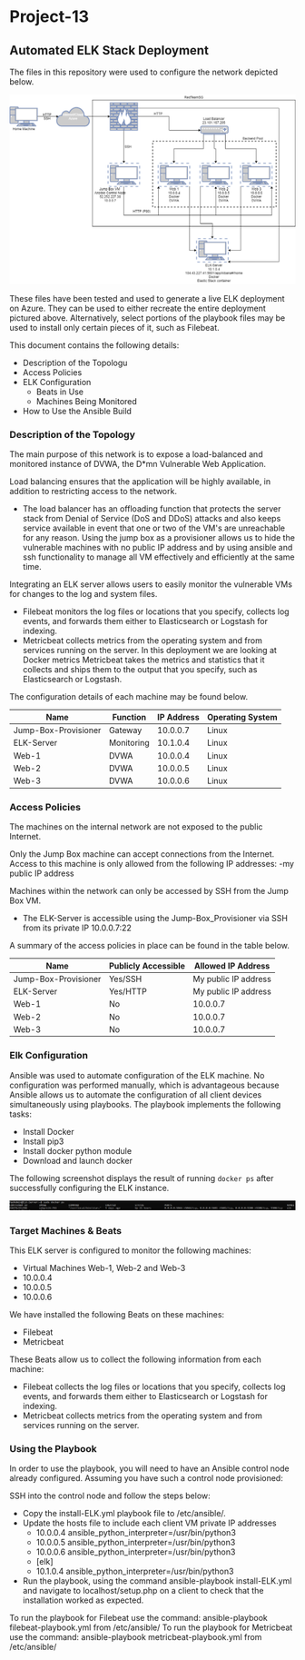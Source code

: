 # Project-13

## Automated ELK Stack Deployment

The files in this repository were used to configure the network depicted below.

![TODO: Update the path with the name of your diagram](Images/diagram_ELK_deployment.png)

These files have been tested and used to generate a live ELK deployment on Azure. They can be used to either recreate the entire deployment pictured above. Alternatively, select portions of the playbook files may be used to install only certain pieces of it, such as Filebeat.

This document contains the following details:
- Description of the Topologu
- Access Policies
- ELK Configuration
  - Beats in Use
  - Machines Being Monitored
- How to Use the Ansible Build

### Description of the Topology

The main purpose of this network is to expose a load-balanced and monitored instance of DVWA, the D*mn Vulnerable Web Application.

Load balancing ensures that the application will be highly available, in addition to restricting access to the network.
- The load balancer has an offloading function that protects the server stack from Denial of Service (DoS and DDoS) attacks and also keeps service available in event that one or two of the VM's are unreachable for any reason.
Using the jump box as a provisioner allows us to hide the vulnerable machines with no public IP address and by using ansible and ssh functionality to manage all VM effectively and efficiently at the same time.

Integrating an ELK server allows users to easily monitor the vulnerable VMs for changes to the log and system files.
- Filebeat monitors the log files or locations that you specify, collects log events, and forwards them either to Elasticsearch or Logstash for indexing.
- Metricbeat collects metrics from the operating system and from services running on the server.  In this deployment we are looking at Docker metrics Metricbeat takes the metrics and statistics that it collects and ships them to the output that you specify, such as Elasticsearch or Logstash.

The configuration details of each machine may be found below.

| Name                 | Function   | IP Address | Operating System |
|----------------------|------------|------------|------------------|
| Jump-Box-Provisioner | Gateway    | 10.0.0.7   | Linux            |
| ELK-Server           | Monitoring | 10.1.0.4   | Linux            |
| Web-1                | DVWA       | 10.0.0.4   | Linux            |
| Web-2                | DVWA       | 10.0.0.5   | Linux            |
| Web-3                | DVWA       | 10.0.0.6   | Linux            |

### Access Policies

The machines on the internal network are not exposed to the public Internet.

Only the Jump Box machine can accept connections from the Internet. Access to this machine is only allowed from the following IP addresses:
-my public IP address

Machines within the network can only be accessed by SSH from the Jump Box VM.

- The ELK-Server is accessible using the Jump-Box_Provisioner via SSH from its private IP 10.0.0.7:22

A summary of the access policies in place can be found in the table below.

| Name                 | Publicly Accessible | Allowed IP Address     |
|----------------------|---------------------|------------------------|
| Jump-Box-Provisioner | Yes/SSH             | My public IP address   |
| ELK-Server           | Yes/HTTP            | My public IP address   |
| Web-1                | No                  | 10.0.0.7               |
| Web-2                | No                  | 10.0.0.7               |
| Web-3                | No                  | 10.0.0.7               |

### Elk Configuration

Ansible was used to automate configuration of the ELK machine. No configuration was performed manually, which is advantageous because Ansible allows us to automate the configuration of all client devices simultaneously using playbooks.
The playbook implements the following tasks:
- Install Docker
- Install pip3
- Install docker python module
- Download and launch docker

The following screenshot displays the result of running `docker ps` after successfully configuring the ELK instance.

![TODO: Update the path with the name of your screenshot of docker ps output](Images/docker_ps_output.PNG)

### Target Machines & Beats
This ELK server is configured to monitor the following machines:

- Virtual Machines Web-1, Web-2 and Web-3
- 10.0.0.4
- 10.0.0.5
- 10.0.0.6

We have installed the following Beats on these machines:
- Filebeat
- Metricbeat

These Beats allow us to collect the following information from each machine:

- Filebeat collects the log files or locations that you specify, collects log events, and forwards them either to Elasticsearch or Logstash for indexing.
- Metricbeat collects metrics from the operating system and from services running on the server.

### Using the Playbook
In order to use the playbook, you will need to have an Ansible control node already configured. Assuming you have such a control node provisioned:

SSH into the control node and follow the steps below:
- Copy the install-ELK.yml playbook file to /etc/ansible/.
- Update the hosts file to include each client VM private IP addresses
    - 10.0.0.4 ansible_python_interpreter=/usr/bin/python3
    - 10.0.0.5 ansible_python_interpreter=/usr/bin/python3
    - 10.0.0.6 ansible_python_interpreter=/usr/bin/python3
    - [elk]
    - 10.1.0.4 ansible_python_interpreter=/usr/bin/python3
- Run the playbook, using the command ansible-playbook install-ELK.yml and navigate to localhost/setup.php on a client to check that the installation worked as expected.

To run the playbook for Filebeat use the command: ansible-playbook filebeat-playbook.yml from /etc/ansible/
To run the playbook for Metricbeat use the command: ansible-playbook metricbeat-playbook.yml from /etc/ansible/
